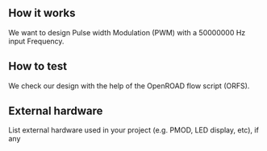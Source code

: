 <!---

This file is used to generate your project datasheet. Please fill in the information below and delete any unused
sections.

You can also include images in this folder and reference them in the markdown. Each image must be less than
512 kb in size and the combined size of all images must be less than 1 MB.
-->

## How it works

We want to design Pulse width Modulation (PWM) with a 50000000 Hz input Frequency.

## How to test

We check our design with the help of the OpenROAD flow script (ORFS).

## External hardware

List external hardware used in your project (e.g. PMOD, LED display, etc), if any
